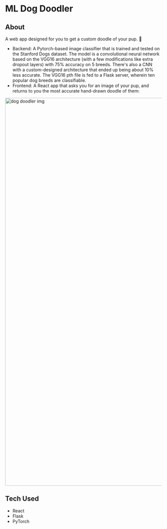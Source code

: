 # ML Dog Doodler

## About
A web app designed for you to get a custom doodle of your pup. 🐶
* Backend: A Pytorch-based image classifier that is trained and tested on the Stanford Dogs dataset. The model is a convolutional neural network based on the VGG16 architecture (with a few modifications like extra dropout layers) with 75% accuracy on 5 breeds. There's also a CNN with a custom-designed architecture that ended up being about 10% less accurate. The VGG16 pth file is fed to a Flask server, wherein ten popular dog breeds are classifiable.
* Frontend: A React app that asks you for an image of your pup, and returns to you the most accurate hand-drawn doodle of them:

<img width="1247" alt="dog doodler img" src="https://github.com/yashadoddabele/dog-doodler/assets/110857917/2ae97458-4258-405b-aef4-949f31b4f039">

## Tech Used
* React
* Flask
* PyTorch
